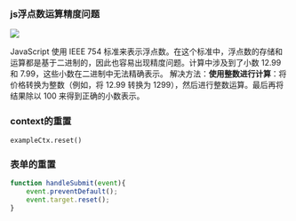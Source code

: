### js浮点数运算精度问题

![](/note_images/Pasted%20image%2020240425135941.png)

JavaScript 使用 IEEE 754 标准来表示浮点数。在这个标准中，浮点数的存储和运算都是基于二进制的，因此也容易出现精度问题。计算中涉及到了小数 12.99 和 7.99，这些小数在二进制中无法精确表示。
解决方法：**使用整数进行计算**：将价格转换为整数（例如，将 12.99 转换为 1299），然后进行整数运算。最后再将结果除以 100 来得到正确的小数表示。

### context的重置
`exampleCtx.reset()`

### 表单的重置
```js
function handleSubmit(event){
	event.preventDefault();
	event.target.reset();
}
```
